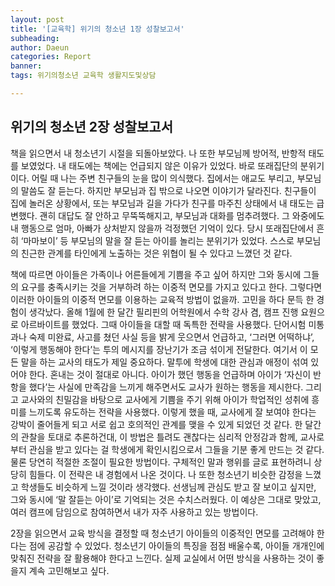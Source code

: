 ```yaml
---
layout: post
title: '[교육학] 위기의 청소년 1장 성찰보고서'
subheading: 
author: Daeun
categories: Report
banner:
tags: 위기의청소년 교육학 생활지도및상담

---
```


## 위기의 청소년 2장 성찰보고서

 책을 읽으면서 내 청소년기 시절을 되돌아보았다. 나 또한 부모님께 방어적, 반항적 태도를 보였었다. 내 태도에는 책에는 언급되지 않은 이유가 있었다. 바로 또래집단의 분위기이다. 어릴 때 나는 주변 친구들의 눈을 많이 의식했다. 집에서는 애교도 부리고, 부모님의 말씀도 잘 듣는다. 하지만 부모님과 집 밖으로 나오면 이야기가 달라진다. 친구들이 집에 놀러온 상황에서, 또는 부모님과 길을 가다가 친구를 마주친 상태에서 내 태도는 급변했다. 괜히 대답도 잘 안하고 무뚝뚝해지고, 부모님과 대화를 멈추려했다. 그 와중에도 내 행동으로 엄마, 아빠가 상처받지 않을까 걱정했던 기억이 있다. 당시 또래집단에서 흔히 ‘마마보이’ 등 부모님의 말을 잘 듣는 아이를 놀리는 분위기가 있었다. 스스로 부모님의 친근한 관계를 타인에게 노출하는 것은 위협이 될 수 있다고 느꼈던 것 같다.

 책에 따르면 아이들은 가족이나 어른들에게 기쁨을 주고 싶어 하지만 그와 동시에 그들의 요구를 충족시키는 것을 거부하려 하는 이중적 면모를 가지고 있다고 한다. 그렇다면 이러한 아이들의 이중적 면모를 이용하는 교육적 방법이 없을까. 고민을 하다 문득 한 경험이 생각났다. 올해 1월에 한 달간 필리핀의 어학원에서 수학 강사 겸, 캠프 진행 요원으로 아르바이트를 했었다. 그때 아이들을 대할 때 독특한 전략을 사용했다. 단어시험 미통과나 숙제 미완료, 사고를 쳤던 사실 등을 밝게 웃으면서 언급하고, ‘그러면 어떡하냐’, ‘이렇게 행동해야 한다’는 투의 메시지를 장난기가 조금 섞이게 전달한다. 여기서 이 모든 말을 하는 교사의 태도가 제일 중요하다. 말투에 학생에 대한 관심과 애정이 섞여 있어야 한다. 혼내는 것이 절대로 아니다. 아이가 했던 행동을 언급하며 아이가 ‘자신이 반항을 했다’는 사실에 만족감을 느끼게 해주면서도 교사가 원하는 행동을 제시한다. 그리고 교사와의 친밀감을 바탕으로 교사에게 기쁨을 주기 위해 아이가 학업적인 성취에 흥미를 느끼도록 유도하는 전략을 사용했다. 
 이렇게 했을 때, 교사에게 잘 보여야 한다는 강박이 줄어들게 되고 서로 쉽고 호의적인 관계를 맺을 수 있게 되었던 것 같다. 한 달간의 관찰을 토대로 추론하건대, 이 방법은 틀려도 괜찮다는 심리적 안정감과 함께, 교사로부터 관심을 받고 있다는 걸 학생에게 확인시킴으로서 그들을 기분 좋게 만드는 것 같다. 물론 당연히 적절한 조절이 필요한 방법이다. 구체적인 말과 행위를 글로 표현하려니 상당히 힘들다. 
 이 전략은 내 경험에서 나온 것이다. 나 또한 청소년기 비슷한 감정을 느꼈고 학생들도 비슷하게 느낄 것이라 생각했다. 선생님께 관심도 받고 잘 보이고 싶지만, 그와 동시에 ‘말 잘듣는 아이’로 기억되는 것은 수치스러웠다. 이 예상은 그대로 맞았고, 여러 캠프에 담임으로 참여하면서 내가 자주 사용하고 있는 방법이다.
 
 2장을 읽으면서 교육 방식을 결정할 때 청소년기 아이들의 이중적인 면모를 고려해야 한다는 점에 공감할 수 있었다. 청소년기 아이들의 특징을 점점 배울수록, 아이들 개개인에 맞춰진 전략을 잘 활용해야 한다고 느낀다. 실제 교실에서 어떤 방식을 사용하는 것이 좋을지 계속 고민해보고 싶다.